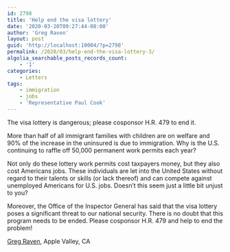 ```yaml
---
id: 2798
title: 'Help end the visa lottery'
date: '2020-03-20T09:27:44-08:00'
author: 'Greg Raven'
layout: post
guid: 'http://localhost:10004/?p=2798'
permalink: /2020/03/help-end-the-visa-lottery-3/
algolia_searchable_posts_records_count:
    - '1'
categories:
    - Letters
tags:
    - immigration
    - jobs
    - 'Representative Paul Cook'
---
```


The visa lottery is dangerous; please cosponsor H.R. 479 to end it.

More than half of all immigrant families with children are on welfare and 90% of the increase in the uninsured is due to immigration. Why is the U.S. continuing to raffle off 50,000 permanent work permits each year?

Not only do these lottery work permits cost taxpayers money, but they also cost Americans jobs. These individuals are let into the United States without regard to their talents or skills (or lack thereof) and can compete against unemployed Americans for U.S. jobs. Doesn’t this seem just a little bit unjust to you?

Moreover, the Office of the Inspector General has said that the visa lottery poses a significant threat to our national security. There is no doubt that this program needs to be ended. Please cosponsor H.R. 479 and help to end the problem!

[Greg Raven](https://www.gregraven.org/), Apple Valley, CA
